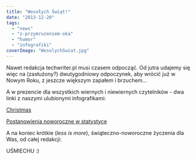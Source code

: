 ```yaml
---
title: "Wesołych Świąt!"
date: "2013-12-20"
tags:
  - "news"
  - "z-przymruzeniem-oka"
  - "humor"
  - "infografiki"
coverImage: "WesolychSwiat.jpg"
---
```


Nawet redakcja techwriter.pl musi czasem odpocząć. Od jutra udajemy się więc na
(zasłużony?) dwutygodniowy odpoczynek, aby wrócić już w Nowym Roku, z jeszcze
większym zapałem i brzuchem...

A w prezencie dla wszystkich wiernych i niewiernych czytelników - dwa linki z
naszymi ulubionymi infografikami:

[Christmas](https://www.pinterest.com/visualoop/christmas-infographics/)

[Postanowienia noworoczne w statystyce](http://visual.ly/most-common-and-most-commonly-broken-new-years-resolution)

A na koniec krótkie (_less is more_), świąteczno-noworoczne życzenia dla Was, od
całej redakcji:

UŚMIECHU :)

